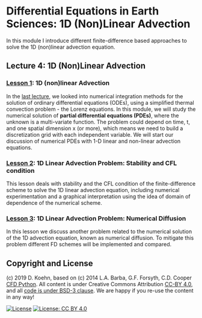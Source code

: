 # Differential Equations in Earth Sciences: 1D (Non)Linear Advection

In this module I introduce different finite-difference based approaches to solve the 1D (non)linear advection equation.

## Lecture 4: 1D (Non)Linear Advection

### [Lesson 1](http://nbviewer.ipython.org/urls/github.com/daniel-koehn/Differential-equations-earth-system/tree/master/04_Advection_1D/01_Advection_1D.ipynb): 1D (non)linear Advection
 
In the [last lecture](https://github.com/daniel-koehn/Differential-equations-earth-system/tree/master/03_Lorenz_equations#ordinary-differential-equations-in-earth-sciences-the-lorenz-equations), 
we looked into numerical integration methods for the solution of ordinary differential equations (ODEs), using a simplified thermal convection problem - the Lorenz equations. In this module, we 
will study the numerical solution of **partial differential equations (PDEs)**, where the unknown is a multi-variate function. The problem could depend on time, t, and one spatial dimension x 
(or more), which means we need to build a discretization grid with each independent variable. We will start our discussion of numerical PDEs with 1-D linear and non-linear advection equations.

### [Lesson 2](http://nbviewer.ipython.org/urls/github.com/daniel-koehn/Differential-equations-earth-system/tree/master/04_Advection_1D/02_CFLCondition.ipynb): 1D Linear Advection Problem: Stability and CFL condition

This lesson deals with stability and the CFL condition of the finite-difference scheme to solve the 1D linear advection equation, including numerical experimentation and a graphical interpretation 
using the idea of domain of dependence of the numerical scheme.

### [Lesson 3](http://nbviewer.ipython.org/urls/github.com/daniel-koehn/Differential-equations-earth-system/tree/master/04_Advection_1D/03_Numerical_Diffusion.ipynb): 1D Linear Advection Problem: Numerical Diffusion

In this lesson we discuss another problem related to the numerical solution of the 1D advection equation, known as numerical diffusion. To mitigate this problem different FD schemes will be implemented 
and compared.

## Copyright and License

(c) 2019 D. Koehn, based on (c) 2014 L.A. Barba, G.F. Forsyth, C.D. Cooper [CFD Python](https://github.com/barbagroup/CFDPython). All content is under Creative Commons Attribution [CC-BY 4.0](https://creativecommons.org/licenses/by/4.0/legalcode.txt), and all [code is under BSD-3 clause](https://github.com/engineersCode/EngComp/blob/master/LICENSE). We are happy if you re-use the content in any way!

[![License](https://img.shields.io/badge/License-BSD%203--Clause-blue.svg)](https://opensource.org/licenses/BSD-3-Clause) [![License: CC BY 4.0](https://img.shields.io/badge/License-CC%20BY%204.0-lightgrey.svg)](https://creativecommons.org/licenses/by/4.0/)
